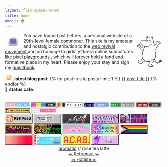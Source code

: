 ```yaml
---
layout: flex-space-no-wm
title: home
emoji: 🏠
---
```


<img src="/graphics/site_buttons/LostLetters32x32.gif" align="left" style="margin: 11px 17px 0 10px;" >
<img src="/graphics/adoptables/dancing-moomin-lostletters.png" style="margin: 10px 0 0 10px;" align="right" width="82px"/>
You have found Lost Letters, a personal website of a 29th-level female commoner. 
This site is my amateur and nostalgic contribution to the 
<a target="_blank" href="https://thoughts.melonking.net/guides/introduction-to-the-web-revival-1-what-is-the-web-revival">
    web revival movement
</a>
and an homage to girls' y2k-era online subcultures like 
<a target="_blank" href="https://zine.yesterweb.org/issue-00/index.php?page=8">
    pixel playgrounds
</a>, which will forever hold a fond and formative place in my heart. 
Please enjoy your stay and sign my <a href="/guestbook/">guestbook</a>.
<br>
<br>
<a target="_blank" href="https://lostletters.neocities.org/feed.xml">
    <img src="/graphics/layout/v1_laceletter/feed.gif" width="16px" title="RSS feed" style="cursor: pointer; margin: 0 5px;" title="click for RSS feed"/>
</a> 
<b>latest blog post</b>: {% for post in site.posts limit: 1 %}
<a href="{{ post.url }}">{{ post.title }}</a>
{% endfor %}
<div id="status-cafe">
    🍵 <b>status cafe</b>: <div id="statuscafe-username"></div>&nbsp;&nbsp;<div id="statuscafe-content"></div>
    <script src="https://status.cafe/current-status.js?name=lostletters" defer></script>
</div>
<br>
<div class="index-links"><!-- Button Wall -->
  <div>
    <div class="imgwall">
        <img src="/graphics/toy/tags/transrights.png" title="trans rights!">
        <a target="_blank" href="/pride/">
            <img src="/graphics/toy/tags/lgbt_pan.png" title="pansexual af">
        </a>
        <img src="/graphics/toy/tags/pride2.gif" title="queer af">
        <img src="/graphics/toy/tags/union-member.png" title="Union Strong!">
        <img src="/graphics/toy/tags/veganalways.png" title="I'm just doing the best I can in Japan where it's horrible for vegans 🙃">
        <a target="_blank" href="/origins/">
            <img src="/graphics/toy/tags/alignment_chaotic_good.png" title="click for my chaotic good origin story">
        </a>
        <a target="_blank" href="https://www.neopets.com/userlookup.phtml?user=waterfish57">
            <img src="/graphics/toy/tags/neopets.png" title="neopets badge from web.badges.world">
        </a>
        <a target="_blank" href="/tamagotchi/">
            <img src="/graphics/toy/tags/tama.png" title="wanna see my collection?">
        </a>
    </div>
    <div class="imgwall">
        <a target="_blank" href="https://lostletters.neocities.org/feed.xml">
            <img src="/graphics/linkout/rss.gif" title="Only my freshest blog posts delivered straight to you via RSS!">
        </a>
        <a target="_blank" href="https://webmentions.neocities.org/">
            <img src="/graphics/linkout/webmentions_anim.gif" title="If you mention this site's URL on mastodon, it'll display like a comment on that specific page! So cool, right? Go enable it on your site too!">
        </a>
        <a target="_blank" href="https://jekyllrb.com/">
            <img src="/graphics/linkout/jekyll.png" title="I use Jekyll as my Static Site Generator">
        </a>
        <a target="_blank" href="https://neocities.org/site/lostletters">
            <img src="/graphics/linkout/neocitiespink.gif" title="Proudly hosted by NeoCities!">
        </a>
        <a target="_blank" href="https://32bit.cafe/">
            <img src="/graphics/linkout/32bitcafe.gif" title="32bit.cafe is an awesome 18+ community of website hobbyists and pros. The cafe site has tutorials and resources to help you build your own place on the web and more.">
        </a>
        <a target="_blank" href="https://forum.melonland.net/">
            <img src="/graphics/linkout/melonland-forum.gif" title="Find me on the MelonLand Forum as Lost Letters!">
        </a>
        <a  target="_blank" href="https://cyber-rot.neocities.org/mine">
            <img src="/graphics/linkout/webdesign.gif" title="Webdesign is my passion button by cyber-rot">
        </a>
        <a  target="_blank" href="https://www.deviantart.com/kouenli/art/Forever-Online-Stamp-626217529">
            <img src="/graphics/linkout/forever-online.gif" title="Forever online button by kouenli (DeviantArt)">
        </a>
        <a target="_blank" href="https://plasticdino.neocities.org/graphics">
            <img src="/graphics/linkout/queer.png" title="You're telling me a queer coded this button by kitty">
        </a>
        <a target="_blank" href="https://rainy.gay/">
            <img src="/graphics/linkout/progress.png" title="Progress Pride flag button by Dime">
        </a>
        <a target="_blank" href="https://yesterweb.org/no-to-web3/">
            <img src="/graphics/linkout/nft_sadgrl.gif" title="anti-NFT button by sadgrl.online">
        </a>
        <a target="_blank" href="https://yourdevilfriends.art/freebies.html">
            <img src="/graphics/linkout/masknow.png" title="Wear a mask now button by Bruno">
        </a>
        <img src="/graphics/linkout/acab.gif" title="ACAB button - not sure who made this, so please drop me a note if you know who did in my guestbook. Attribution is so important!">
        <a target="_blank" href="https://zanarkand.neocities.org/">
            <img src="/graphics/linkout/bob.gif" title="Powered by bob button by zanarkand">
        </a>
    </div>
  </div>
  <div class="index-links-next"><!-- Webrings -->
    <div class="webring">
        <center>
            <a target="_blank" href="http://aromatic.wings.nu/">aromatic</a> // rose tea latte
            <br>
            <a href='https://webring.dinhe.net/prev/https://lostletters.neocities.org/'>
                ⪻
            </a>
            <a target="_blank" href="https://webring.dinhe.net/">
                Retronaut 
            </a>
            <a href='https://webring.dinhe.net/next/https://lostletters.neocities.org/'>
                ⪼
            </a>
            <br>
            <a href="https://hotlinewebring.club/lostletters/next">
                ⪻
            </a>
            <a target="_blank" href="https://hotlinewebring.club/">
                Hotline 
            </a>
            <a href="https://hotlinewebring.club/lostletters/previous">
                ⪼
            </a>
            <div id='neossg'>
                <script type="text/javascript" src="https://neossg.neocities.org/onionring-variables.js"></script>
                <script type="text/javascript" src="https://neossg.neocities.org/onionring-widget.js"></script>
            </div>
            <script src="https://xandra.cc/safonts/webring.js"></script>
            <ring-900 site="https://lostletters.neocities.org/"></ring-900>
        </center>
    </div>
  </div>
</div>
